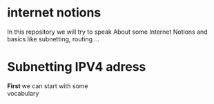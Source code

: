 # internet notions
In this repository we will try to speak About some Internet Notions and basics like subnetting, routing ...

# Subnetting IPV4 adress 
<b> First </b> we can start with some <br>vocabulary</b>


